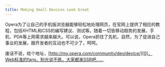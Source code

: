 ```yaml
---
title: Making Small Devices Look Great
---
```

Opera为了让自己的手机版浏览器能够轻松地处理网页，在官网上提供了相应的教程，包括XHTML和CSS的编写建议、测试等。随着一切皆移动趋势的发展，手机、PDA等上网需求越来越大。可以说，Opera抓住了先机，自然，为了促进自己事业的发展，跟开发者的互动也不可少了，呵呵。

废话不说，给个地址，[http://my.opera.com/community/dev/device/][0]，Web标准的fans，别光说不练，大家都来SSR吧……

[0]: http://my.opera.com/community/dev/device/
